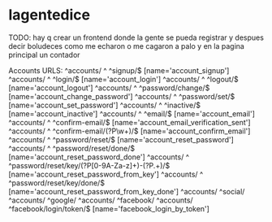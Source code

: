 # lagentedice
TODO: hay q crear un frontend donde la gente se pueda registrar y despues decir boludeces como me echaron
o me cagaron a palo y en la pagina principal un contador


Accounts URLS:
	^accounts/ ^ ^signup/$ [name='account_signup']
	^accounts/ ^ ^login/$ [name='account_login']
	^accounts/ ^ ^logout/$ [name='account_logout']
	^accounts/ ^ ^password/change/$ [name='account_change_password']
	^accounts/ ^ ^password/set/$ [name='account_set_password']
	^accounts/ ^ ^inactive/$ [name='account_inactive']
	^accounts/ ^ ^email/$ [name='account_email']
	^accounts/ ^ ^confirm-email/$ [name='account_email_verification_sent']
	^accounts/ ^ ^confirm-email/(?P<key>\w+)/$ [name='account_confirm_email']
	^accounts/ ^ ^password/reset/$ [name='account_reset_password']
	^accounts/ ^ ^password/reset/done/$ [name='account_reset_password_done']
	^accounts/ ^ ^password/reset/key/(?P<uidb36>[0-9A-Za-z]+)-(?P<key>.+)/$ [name='account_reset_password_from_key']
	^accounts/ ^ ^password/reset/key/done/$ [name='account_reset_password_from_key_done']
	^accounts/ ^social/
	^accounts/ ^google/
	^accounts/ ^facebook/
	^accounts/ ^facebook/login/token/$ [name='facebook_login_by_token']
